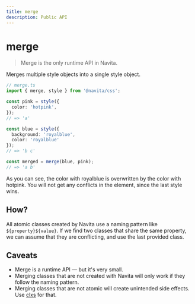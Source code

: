 ```yaml
---
title: merge
description: Public API
---
```


# merge

> Merge is the only runtime API in Navita.

Merges multiple style objects into a single style object.

```ts compile
// merge.ts
import { merge, style } from '@navita/css';

const pink = style({
  color: 'hotpink',
});
// => 'a'

const blue = style({
  background: 'royalblue',
  color: 'royalblue'
});
// => 'b c'

const merged = merge(blue, pink);
// => 'a b'
```

As you can see, the color with royalblue is overwritten by the color with hotpink.
You will not get any conflicts in the element, since the last style wins.

## How?

All atomic classes created by Navita use a naming pattern like `${property}${value}`.
If we find two classes that share the same property, we can assume that they are conflicting,
and use the last provided class.

## Caveats

- Merge is a runtime API — but it's very small.
- Merging classes that are not created with Navita will only work if they follow the naming pattern.
- Merging classes that are not atomic will create unintended side effects. Use [clxs](https://github.com/lukeed/clsx) for that.
